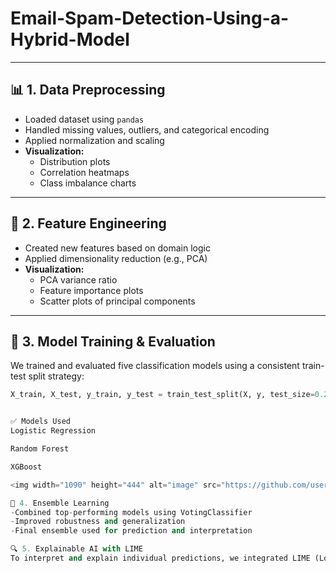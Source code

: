 # Email-Spam-Detection-Using-a-Hybrid-Model


---

## 📊 1. Data Preprocessing

- Loaded dataset using `pandas`
- Handled missing values, outliers, and categorical encoding
- Applied normalization and scaling
- **Visualization:**
  - Distribution plots
  - Correlation heatmaps
  - Class imbalance charts

---

## 🧬 2. Feature Engineering

- Created new features based on domain logic
- Applied dimensionality reduction (e.g., PCA)
- **Visualization:**
  - PCA variance ratio
  - Feature importance plots
  - Scatter plots of principal components

---

## 🤖 3. Model Training & Evaluation

We trained and evaluated five classification models using a consistent train-test split strategy:

```python
X_train, X_test, y_train, y_test = train_test_split(X, y, test_size=0.2, random_state=42)


✅ Models Used
Logistic Regression

Random Forest

XGBoost

<img width="1090" height="444" alt="image" src="https://github.com/user-attachments/assets/32a9979a-5552-4710-957f-ee7e09f9f4e8" />

🔀 4. Ensemble Learning
-Combined top-performing models using VotingClassifier
-Improved robustness and generalization
-Final ensemble used for prediction and interpretation

🔍 5. Explainable AI with LIME
To interpret and explain individual predictions, we integrated LIME (Local Interpretable Model-Agnostic Explanations).


